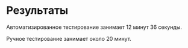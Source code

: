 # Результаты

Автоматизированное тестирование занимает 12 минут 36 секунды.

Ручное тестирование занимает около 20 минут.

